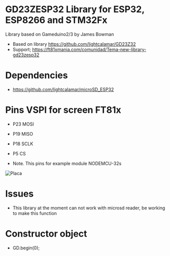 # GD23ZESP32 Library for ESP32, ESP8266 and STM32Fx

Library based on Gameduino2/3 by James Bowman

- Based on library https://github.com/lightcalamar/GD23Z32
- Support; https://ft81xmania.com/comunidad/Tema-new-library-gd23zesp32

# Dependencies
- https://github.com/lightcalamar/microSD_ESP32

# Pins VSPI for screen FT81x
- P23 MOSI
- P19 MISO
- P18 SCLK
- P5  CS

- Note. This pins for example module NODEMCU-32s


<img src="https://cdn.instructables.com/FOL/YWLI/JEOILQ5U/FOLYWLIJEOILQ5U.LARGE.jpg" alt="Placa" />

# Issues
- This library at the moment can not work with microsd reader, be working to make this function 

# Constructor object
- GD.begin(0);
